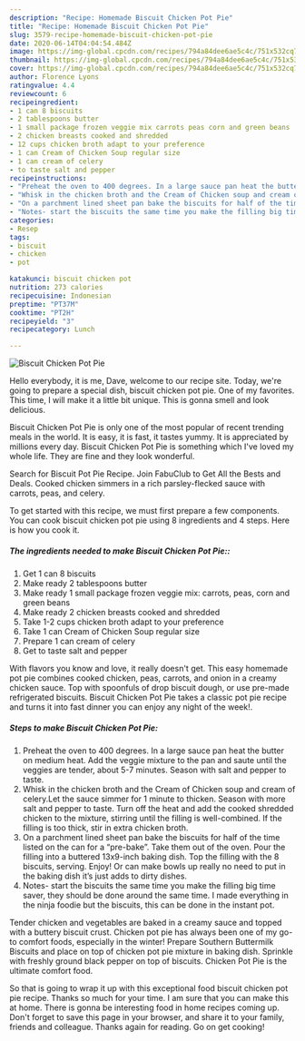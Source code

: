 ```yaml
---
description: "Recipe: Homemade Biscuit Chicken Pot Pie"
title: "Recipe: Homemade Biscuit Chicken Pot Pie"
slug: 3579-recipe-homemade-biscuit-chicken-pot-pie
date: 2020-06-14T04:04:54.484Z
image: https://img-global.cpcdn.com/recipes/794a84dee6ae5c4c/751x532cq70/biscuit-chicken-pot-pie-recipe-main-photo.jpg
thumbnail: https://img-global.cpcdn.com/recipes/794a84dee6ae5c4c/751x532cq70/biscuit-chicken-pot-pie-recipe-main-photo.jpg
cover: https://img-global.cpcdn.com/recipes/794a84dee6ae5c4c/751x532cq70/biscuit-chicken-pot-pie-recipe-main-photo.jpg
author: Florence Lyons
ratingvalue: 4.4
reviewcount: 6
recipeingredient:
- 1 can 8 biscuits
- 2 tablespoons butter
- 1 small package frozen veggie mix carrots peas corn and green beans
- 2 chicken breasts cooked and shredded
- 12 cups chicken broth adapt to your preference
- 1 can Cream of Chicken Soup regular size
- 1 can cream of celery
- to taste salt and pepper
recipeinstructions:
- "Preheat the oven to 400 degrees. In a large sauce pan heat the butter on medium heat. Add the veggie mixture to the pan and saute until the veggies are tender, about 5-7 minutes. Season with salt and pepper to taste."
- "Whisk in the chicken broth and the Cream of Chicken soup and cream of celery.Let the sauce simmer for 1 minute to thicken. Season with more salt and pepper to taste. Turn off the heat and add the cooked shredded chicken to the mixture, stirring until the filling is well-combined. If the filling is too thick, stir in extra chicken broth."
- "On a parchment lined sheet pan bake the biscuits for half of the time listed on the can for a “pre-bake”. Take them out of the oven. Pour the filling into a buttered 13x9-inch baking dish. Top the filling with the 8 biscuits, serving. Enjoy! Or can make bowls up really no need to put in the baking dish it’s just adds to dirty dishes."
- "Notes- start the biscuits the same time you make the filling big time saver, they should be done around the same time. I made everything in the ninja foodie but the biscuits, this can be done in the instant pot."
categories:
- Resep
tags:
- biscuit
- chicken
- pot

katakunci: biscuit chicken pot
nutrition: 273 calories
recipecuisine: Indonesian
preptime: "PT37M"
cooktime: "PT2H"
recipeyield: "3"
recipecategory: Lunch

---
```



![Biscuit Chicken Pot Pie](https://img-global.cpcdn.com/recipes/794a84dee6ae5c4c/751x532cq70/biscuit-chicken-pot-pie-recipe-main-photo.jpg)

Hello everybody, it is me, Dave, welcome to our recipe site. Today, we're going to prepare a special dish, biscuit chicken pot pie. One of my favorites. This time, I will make it a little bit unique. This is gonna smell and look delicious.

Biscuit Chicken Pot Pie is only one of the most popular of recent trending meals in the world. It is easy, it is fast, it tastes yummy. It is appreciated by millions every day. Biscuit Chicken Pot Pie is something which I've loved my whole life. They are fine and they look wonderful.

Search for Biscuit Pot Pie Recipe. Join FabuClub to Get All the Bests and Deals. Cooked chicken simmers in a rich parsley-flecked sauce with carrots, peas, and celery.


To get started with this recipe, we must first prepare a few components. You can cook biscuit chicken pot pie using 8 ingredients and 4 steps. Here is how you cook it.

##### The ingredients needed to make Biscuit Chicken Pot Pie::

1. Get 1 can 8 biscuits
1. Make ready 2 tablespoons butter
1. Make ready 1 small package frozen veggie mix: carrots, peas, corn and green beans
1. Make ready 2 chicken breasts cooked and shredded
1. Take 1-2 cups chicken broth adapt to your preference
1. Take 1 can Cream of Chicken Soup regular size
1. Prepare 1 can cream of celery
1. Get to taste salt and pepper


With flavors you know and love, it really doesn&#39;t get. This easy homemade pot pie combines cooked chicken, peas, carrots, and onion in a creamy chicken sauce. Top with spoonfuls of drop biscuit dough, or use pre-made refrigerated biscuits. Biscuit Chicken Pot Pie takes a classic pot pie recipe and turns it into fast dinner you can enjoy any night of the week!. 

##### Steps to make Biscuit Chicken Pot Pie:

1. Preheat the oven to 400 degrees.
In a large sauce pan heat the butter on medium heat. Add the veggie mixture to the pan and saute until the veggies are tender, about 5-7 minutes. Season with salt and pepper to taste.
1. Whisk in the chicken broth and the Cream of Chicken soup and cream of celery.Let the sauce simmer for 1 minute to thicken. Season with more salt and pepper to taste.
Turn off the heat and add the cooked shredded chicken to the mixture, stirring until the filling is well-combined. If the filling is too thick, stir in extra chicken broth.
1. On a parchment lined sheet pan bake the biscuits for half of the time listed on the can for a “pre-bake”. Take them out of the oven.
Pour the filling into a buttered 13x9-inch baking dish. Top the filling with the 8 biscuits, serving. Enjoy! Or can make bowls up really no need to put in the baking dish it’s just adds to dirty dishes.
1. Notes- start the biscuits the same time you make the filling big time saver, they should be done around the same time. I made everything in the ninja foodie but the biscuits, this can be done in the instant pot.


Tender chicken and vegetables are baked in a creamy sauce and topped with a buttery biscuit crust. Chicken pot pie has always been one of my go-to comfort foods, especially in the winter! Prepare Southern Buttermilk Biscuits and place on top of chicken pot pie mixture in baking dish. Sprinkle with freshly ground black pepper on top of biscuits. Chicken Pot Pie is the ultimate comfort food. 

So that is going to wrap it up with this exceptional food biscuit chicken pot pie recipe. Thanks so much for your time. I am sure that you can make this at home. There is gonna be interesting food in home recipes coming up. Don't forget to save this page in your browser, and share it to your family, friends and colleague. Thanks again for reading. Go on get cooking!
